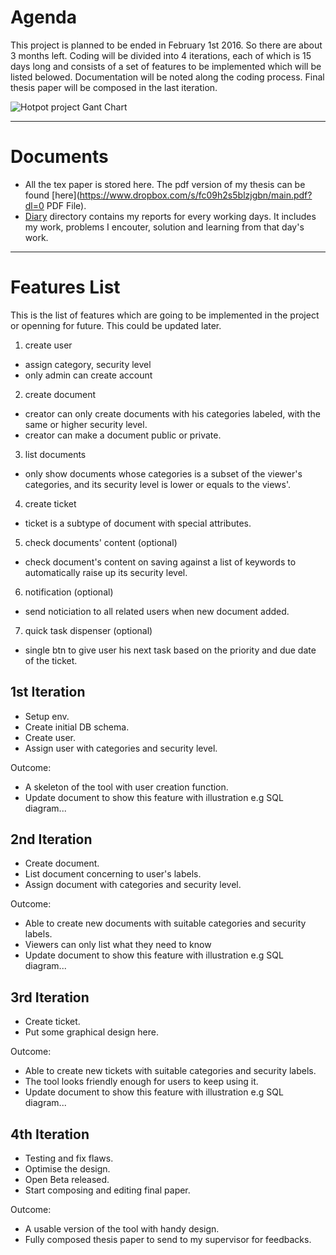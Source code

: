 # Agenda
This project is planned to be ended in February 1st 2016. So there are about 3 months left.
Coding will be divided into 4 iterations, each of which is 15 days long and consists of a set of features to be implemented which will be listed belowed.
Documentation will be noted along the coding process. Final thesis paper will be composed in the last iteration.

![Hotpot project Gant Chart](https://github.com/khangpn/hotpot/tree/master/documents/hotpot_gantchart.png)

-------------------------------------------------------------
# Documents

- All the tex paper is stored here. The pdf version of my thesis can be found [here](https://www.dropbox.com/s/fc09h2s5blzjgbn/main.pdf?dl=0 PDF File).
- [Diary](https://github.com/khangpn/hotpot/tree/master/documents/diary) directory contains my reports for every working days. It includes my work, problems I encouter, solution and learning from that day's work.

-------------------------------------------------------------
# Features List
This is the list of features which are going to be implemented in the project or openning for future. This could be updated later.

1. create user
  - assign category, security level
  - only admin can create account
2. create document
  - creator can only create documents with his categories labeled, with the same or higher security level.
  - creator can make a document public or private.
3. list documents
  - only show documents whose categories is a subset of the viewer's categories, and its security level is lower or equals to the views'.
4. create ticket
  - ticket is a subtype of document with special attributes.
5. check documents' content (optional)
  - check document's content on saving against a list of keywords to automatically raise up its security level.
6. notification (optional)
  - send noticiation to all related users when new document added.
7. quick task dispenser (optional)
  - single btn to give user his next task based on the priority and due date of the ticket.

## 1st Iteration
- Setup env.
- Create initial DB schema.
- Create user.
- Assign user with categories and security level.

Outcome: 
- A skeleton of the tool with user creation function.
- Update document to show this feature with illustration e.g SQL diagram...

## 2nd Iteration
- Create document.
- List document concerning to user's labels.
- Assign document with categories and security level.

Outcome: 
- Able to create new documents with suitable categories and security labels.
- Viewers can only list what they need to know
- Update document to show this feature with illustration e.g SQL diagram...

## 3rd Iteration
- Create ticket.
- Put some graphical design here.

Outcome: 
- Able to create new tickets with suitable categories and security labels.
- The tool looks friendly enough for users to keep using it.
- Update document to show this feature with illustration e.g SQL diagram...

## 4th Iteration
- Testing and fix flaws.
- Optimise the design.
- Open Beta released.
- Start composing and editing final paper.

Outcome:
- A usable version of the tool with handy design.
- Fully composed thesis paper to send to my supervisor for feedbacks.
